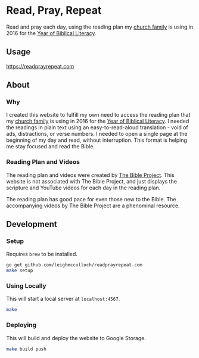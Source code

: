 # Read, Pray, Repeat

Read and pray each day, using the reading plan my <a href="http://realitysf.com">church family</a> is using in 2016 for the <a href="http://bible.realitysf.com">Year of Biblical Literacy</a>.

## Usage

https://readprayrepeat.com

## About

### Why
I created this website to fulfill my own need to access the reading plan that my <a href="http://realitysf.com">church family</a> is using in 2016 for the <a href="http://bible.realitysf.com">Year of Biblical Literacy</a>. I needed the readings in plain text using an easy-to-read-aloud translation - void of ads, distractions, or verse numbers. I needed to open a single page at the beginning of my day and read, without interruption. This format is helping me stay focused and read the Bible.

### Reading Plan and Videos
The reading plan and videos were created by <a href="http://thebibleproject.tumblr.com/readscripture">The Bible Project</a>. This website is not associated with The Bible Project, and just displays the scripture and YouTube videos for each day in the reading plan.

The reading plan has good pace for even those new to the Bible. The accompanying videos by The Bible Project are a phenominal resource.

## Development

### Setup

Requires `brew` to be installed.

```bash
go get github.com/leighmcculloch/readprayrepeat.com
make setup
```

### Using Locally

This will start a local server at `localhost:4567`.

```bash
make
```

### Deploying

This will build and deploy the website to Google Storage.

```bash
make build push
```
